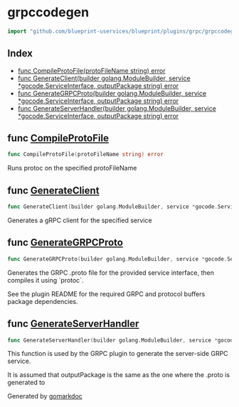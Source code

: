 <!-- Code generated by gomarkdoc. DO NOT EDIT -->

# grpccodegen

```go
import "github.com/blueprint-uservices/blueprint/plugins/grpc/grpccodegen"
```

## Index

- [func CompileProtoFile\(protoFileName string\) error](<#CompileProtoFile>)
- [func GenerateClient\(builder golang.ModuleBuilder, service \*gocode.ServiceInterface, outputPackage string\) error](<#GenerateClient>)
- [func GenerateGRPCProto\(builder golang.ModuleBuilder, service \*gocode.ServiceInterface, outputPackage string\) error](<#GenerateGRPCProto>)
- [func GenerateServerHandler\(builder golang.ModuleBuilder, service \*gocode.ServiceInterface, outputPackage string\) error](<#GenerateServerHandler>)


<a name="CompileProtoFile"></a>
## func [CompileProtoFile](<https://github.com/blueprint-uservices/blueprint/blob/main/plugins/grpc/grpccodegen/protogen.go#L87>)

```go
func CompileProtoFile(protoFileName string) error
```

Runs protoc on the specified protoFileName

<a name="GenerateClient"></a>
## func [GenerateClient](<https://github.com/blueprint-uservices/blueprint/blob/main/plugins/grpc/grpccodegen/clientgen.go#L14>)

```go
func GenerateClient(builder golang.ModuleBuilder, service *gocode.ServiceInterface, outputPackage string) error
```

Generates a gRPC client for the specified service

<a name="GenerateGRPCProto"></a>
## func [GenerateGRPCProto](<https://github.com/blueprint-uservices/blueprint/blob/main/plugins/grpc/grpccodegen/protogen.go#L23>)

```go
func GenerateGRPCProto(builder golang.ModuleBuilder, service *gocode.ServiceInterface, outputPackage string) error
```

Generates the GRPC .proto file for the provided service interface, then compiles it using \`protoc\`.

See the plugin README for the required GRPC and protocol buffers package dependencies.

<a name="GenerateServerHandler"></a>
## func [GenerateServerHandler](<https://github.com/blueprint-uservices/blueprint/blob/main/plugins/grpc/grpccodegen/servergen.go#L18>)

```go
func GenerateServerHandler(builder golang.ModuleBuilder, service *gocode.ServiceInterface, outputPackage string) error
```

This function is used by the GRPC plugin to generate the server\-side GRPC service.

It is assumed that outputPackage is the same as the one where the .proto is generated to

Generated by [gomarkdoc](<https://github.com/princjef/gomarkdoc>)

